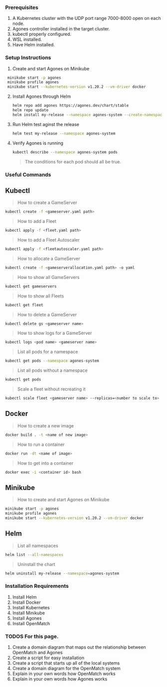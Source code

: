 ﻿### Prerequisites
1. A Kubernetes cluster with the UDP port range 7000-8000 open on each node.
2. Agones controller installed in the target cluster.
3. kubectl properly configured.
4. WSL installed.
5. Have Helm installed.

### Setup Instructions
1. Create and start Agones on Minikube
  ```bash
   minikube start -p agones
   minikube profile agones
   minikube start --kubernetes-version v1.20.2 --vm-driver docker
   ```
2. Install Agones through Helm
   ```bash
   helm repo add agones https://agones.dev/chart/stable
   helm repo update
   helm install my-release --namespace agones-system --create-namespace agones/agones --set gameservers.minPort=7000,gameservers.maxPort=8000,helm.installTests=true
   ```
3. Run Helm test aginst the release
   ```bash
   helm test my-release --namespace agones-system
   ```
4. Verify Agones is running
   ```bash
   kubectl describe --namespace agones-system pods
   ```

   > The conditions for each pod should all be true.

### Useful Commands

## Kubectl
 > How to create a GameServer
 ```bash
 kubectl create -f <gameserver.yaml path>
 ```

 > How to add a Fleet
 ```bash
 kubectl apply -f <fleet.yaml path>
 ```

 > How to add a Fleet Autoscaler
 ```bash
 kubectl apply -f <fleetautoscaler.yaml path>
 ```

 > How to allocate a GameServer
 ```bash
 kubectl create -f <gameserverallocation.yaml path> -o yaml
 ```

 > How to show all GameServers
 ```bash
 kubectl get gameservers
 ```

 > How to show all Fleets
 ```bash
 kubectl get fleet
 ```

 > How to delete a GameServer
 ```bash
 kubectl delete gs <gameserver name>
 ```

 > How to show logs for a GameServer
 ```bash
 kubectl logs <pod name> <gameserver name>
 ```

 > List all pods for a namespace
 ```bash
 kubectl get pods --namespace agones-system
 ```

 > List all pods without a namespace
 ```bash
 kubectl get pods
 ```

 > Scale a fleet without recreating it
 ```bash
 kubectl scale fleet <gameserver name> --replicas=<number to scale to>
 ```

## Docker
 > How to create a new image
 ```bash
 docker build . -t <name of new image>
 ```

 > How to run a container
 ```bash
 docker run -dt <name of image>
 ```

 > How to get into a container
 ```bash
 docker exec -i <container id> bash
 ```

## Minikube
 > How to create and start Agones on Minikube
 ```bash
 minikube start -p agones
 minikube profile agones
 minikube start --kubernetes-version v1.20.2 --vm-driver docker
 ```

## Helm
 > List all namespaces
 ```bash
 helm list --all-namespaces
 ```

 > Uninstall the chart
 ```bash
 helm uninstall my-release --namespace=agones-system
 ```




### Installation Requirements
 1. Install Helm
 2. Install Docker
 3. Install Kubernetes
 4. Install Minikube
 5. Install Agones
 6. Install OpenMatch


### TODOS For this page.
 1. Create a domain diagram that maps out the relationship between OpenMatch and Agones
 2. Create a script for easy installation
 3. Create a script that starts up all of the local systems
 4. Create a domain diagram for the OpenMatch system
 5. Explain in your own words how OpenMatch works
 6. Explain in your own words how Agones works